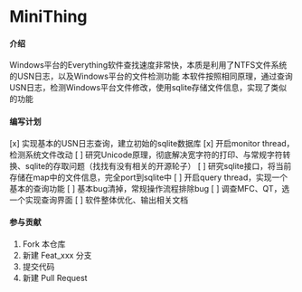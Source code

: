 # MiniThing

#### 介绍
Windows平台的Everything软件查找速度非常快，本质是利用了NTFS文件系统的USN日志，以及Windows平台的文件检测功能
本软件按照相同原理，通过查询USN日志，检测Windows平台文件修改，使用sqlite存储文件信息，实现了类似的功能

#### 编写计划
[x] 实现基本的USN日志查询，建立初始的sqlite数据库
[x] 开启monitor thread，检测系统文件改动
[ ] 研究Unicode原理，彻底解决宽字符的打印、与常规字符转换、sqlite的存取问题（找找有没有相关的开源轮子）
[ ] 研究sqlite接口，将当前存储在map中的文件信息，完全port到sqlite中
[ ] 开启query thread，实现一个基本的查询功能
[ ] 基本bug清掉，常规操作流程排除bug
[ ] 调查MFC、QT，选一个实现查询界面
[ ] 软件整体优化、输出相关文档

#### 参与贡献
1.  Fork 本仓库
2.  新建 Feat_xxx 分支
3.  提交代码
4.  新建 Pull Request
